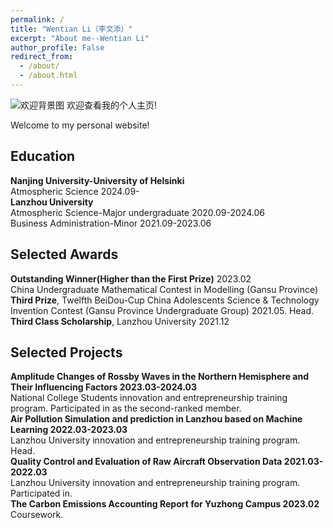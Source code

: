 ```yaml
---
permalink: /
title: "Wentian Li（李文添）"
excerpt: "About me--Wentian Li"
author_profile: False
redirect_from: 
  - /about/
  - /about.html
---
```

![欢迎背景图](https://raw.githubusercontent.com/Msaco1/Msaco1.github.io/master/images/欢迎背景图.png)
欢迎查看我的个人主页!

Welcome to my personal website!


Education
------ 
**Nanjing University-University of Helsinki**  
Atmospheric Science   2024.09-  
**Lanzhou University**  
Atmospheric Science-Major undergraduate   2020.09-2024.06  
Business Administration-Minor   2021.09-2023.06  

Selected Awards
------
**Outstanding Winner(Higher than the First Prize)** 2023.02  
China Undergraduate Mathematical Contest in Modelling (Gansu Province)  
**Third Prize**, Twelfth BeiDou-Cup China Adolescents Science & Technology Invention Contest (Gansu Province Undergraduate Group) 2021.05. Head.    
**Third Class Scholarship**, Lanzhou University 2021.12  

Selected Projects
------
**Amplitude Changes of Rossby Waves in the Northern Hemisphere and Their Influencing Factors 2023.03-2024.03**  
National College Students innovation and entrepreneurship training program. Participated in as the second-ranked member.  
**Air Pollution Simulation and prediction in Lanzhou based on Machine Learning 2022.03-2023.03**  
Lanzhou University innovation and entrepreneurship training program. Head.  
**Quality Control and Evaluation of Raw Aircraft Observation Data 2021.03-2022.03**  
Lanzhou University innovation and entrepreneurship training program. Participated in.  
**The Carbon Emissions Accounting Report for Yuzhong Campus 2023.02**  
Coursework. 
